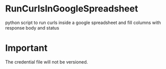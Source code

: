 # RunCurlsInGoogleSpreadsheet
python script to run curls inside a google spreadsheet and fill columns with response body and status

# Important
The credential file will not be versioned.
